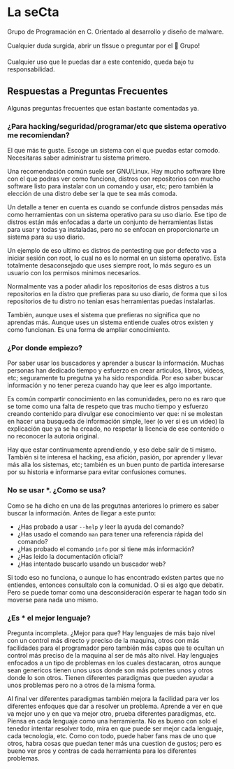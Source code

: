 # La seCta
Grupo de Programación en C. Orientado al desarrollo y diseño de malware.

Cualquier duda surgida, abrir un ❗️Issue o preguntar por el 📲 Grupo!

Cualquier uso que le puedas dar a este contenido, queda bajo tu responsabilidad.

## Respuestas a Preguntas Frecuentes
Algunas preguntas frecuentes que estan bastante comentadas ya.

### ¿Para hacking/seguridad/programar/etc que sistema operativo me recomiendan?
El que más te guste. Escoge un sistema con el que puedas estar comodo. Necesitaras saber administrar tu sistema primero.

Una recomendación común suele ser GNU/Linux. Hay mucho software libre con el que podras ver como funciona, distros con repositorios con mucho software listo para instalar con un comando y usar, etc; pero también la elección de una distro debe ser la que te sea más comoda.

Un detalle a tener en cuenta es cuando se confunde distros pensadas más como herramientas con un sistema operativo para su uso diario. Ese tipo de distros están más enfocadas a darte un conjunto de herramientas listas para usar y todas ya instaladas, pero no se enfocan en proporcionarte un sistema para su uso diario.

Un ejemplo de eso ultimo es distros de pentesting que por defecto vas a iniciar sesión con root, lo cual no es lo normal en un sistema operativo. Esta totalmente desaconsejado que uses siempre root, lo más seguro es un usuario con los permisos minimos necesarios.

Normalmente vas a poder añadir los repositorios de esas distros a tus repositorios en la distro que prefieras para su uso diario, de forma que si los repositorios de tu distro no tenian esas herramientas puedas instalarlas.

También, aunque uses el sistema que prefieras no significa que no aprendas más. Aunque uses un sistema entiende cuales otros existen y como funcionan. Es una forma de ampliar conocimiento.

### ¿Por donde empiezo?
Por saber usar los buscadores y aprender a buscar la información. Muchas personas han dedicado tiempo y esfuerzo en crear articulos, libros, videos, etc; seguramente tu pregutna ya ha sido respondida. Por eso saber buscar información y no tener pereza cuando hay que leer es algo importante.

Es común compartir conocimiento en las comunidades, pero no es raro que se tome como una falta de respeto que tras mucho tiempo y esfuerzo creando contenido para divulgar ese conocimiento ver que: ni se molestan en hacer una busqueda de información simple, leer (o ver si es un video) la explicación que ya se ha creado, no respetar la licencia de ese contenido o no reconocer la autoria original.

Hay que estar continuamente aprendiendo, y eso debe salir de ti mismo. También si te interesa el hacking, esa afición, pasión, por aprender y llevar más alla los sistemas, etc; también es un buen punto de partida interesarse por su historia e informarse para evitar confusiones comunes.

### No se usar *. ¿Como se usa?
Como se ha dicho en una de las pregutnas anteriores lo primero es saber buscar la información. Antes de llegar a este punto:
 * ¿Has probado a usar `--help` y leer la ayuda del comando?
 * ¿Has usado el comando `man` para tener una referencia rápida del comando?
 * ¿Has probado el comando `info` por si tiene más información?
 * ¿Has leido la documentación oficial?
 * ¿Has intentado buscarlo usando un buscador web?

Si todo eso no funciona, o aunque lo has encontrado existen partes que no entiendes, entonces consultalo con la comunidad. O si es algo que debatir. Pero se puede tomar como una desconsideración esperar te hagan todo sin moverse para nada uno mismo.

### ¿Es * el mejor lenguaje?
Pregunta incompleta. ¿Mejor para que? Hay lenguajes de más bajo nivel con un control más directo y preciso de la maquina, otros con más facilidades para el programador pero también más capas que te ocultan un control más preciso de la maquina al ser de más alto nivel. Hay lenguajes enfocados a un tipo de problemas en los cuales destacaran, otros aunque sean genericos tienen unos usos donde son más potentes unos y otros donde lo son otros. Tienen diferentes paradigmas que pueden ayudar a unos problemas pero no a otros de la misma forma.

Al final ver diferentes paradigmas también mejora la facilidad para ver los diferentes enfoques que dar a resolver un problema. Aprende a ver en que va mejor uno y en que va mejor otro, prueba diferentes paradigmas, etc. Piensa en cada lenguaje como una herramienta. No es bueno con solo el tenedor intentar resolver todo, mira en que puede ser mejor cada lenguaje, cada tecnologia, etc. Como con todo, puede haber fans mas de uno que otros, habra cosas que puedan tener más una cuestion de gustos; pero es bueno ver pros y contras de cada herramienta para los diferentes problemas.
